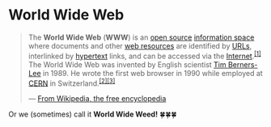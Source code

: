 # World Wide Web

> <p>The <b>World Wide Web</b> (<b>WWW</b>) is an <a href="https://en.wikipedia.org/wiki/World_Wide_Web/wiki/Open_source" title="Open source">open source</a> <a href="https://en.wikipedia.org/wiki/World_Wide_Web/wiki/Information_space" title="Information space">information space</a> where documents and other <a href="https://en.wikipedia.org/wiki/World_Wide_Web/wiki/Web_resource" title="Web resource">web resources</a> are identified by <a href="https://en.wikipedia.org/wiki/World_Wide_Web/wiki/URL" title="URL" class="mw-redirect">URLs</a>, interlinked by <a href="https://en.wikipedia.org/wiki/World_Wide_Web/wiki/Hypertext" title="Hypertext">hypertext</a> links, and can be accessed via the <a href="https://en.wikipedia.org/wiki/World_Wide_Web/wiki/Internet" title="Internet">Internet</a>.<sup id="cite_ref-1" class="reference"><a href="https://en.wikipedia.org/wiki/World_Wide_Web#cite_note-1"><span>[</span>1<span>]</span></a></sup> The World Wide Web was invented by English scientist <a href="https://en.wikipedia.org/wiki/World_Wide_Web/wiki/Tim_Berners-Lee" title="Tim Berners-Lee">Tim Berners-Lee</a> in 1989. He wrote the first web browser in 1990 while employed at <a href="https://en.wikipedia.org/wiki/World_Wide_Web/wiki/CERN" title="CERN">CERN</a> in Switzerland.<sup id="cite_ref-2" class="reference"><a href="https://en.wikipedia.org/wiki/World_Wide_Web#cite_note-2"><span>[</span>2<span>]</span></a></sup><sup id="cite_ref-AHT_3-0" class="reference"><a href="https://en.wikipedia.org/wiki/World_Wide_Web#cite_note-AHT-3"><span>[</span>3<span>]</span></a></sup></p>
>
> &mdash; [From Wikipedia, the free encyclopedia](https://en.wikipedia.org/wiki/World_Wide_Web)

Or we (sometimes) call it **World Wide Weed!** 🍀🍀🍀
